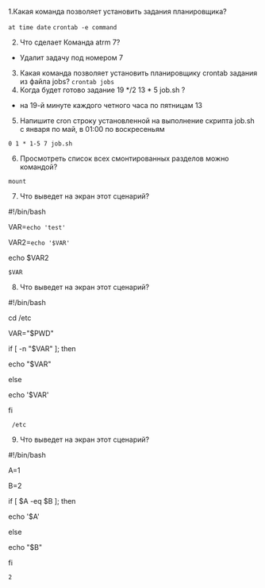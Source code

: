 1.Какая команда позволяет установить задания планировщика?

 ```at time date```
 ```crontab -e command```
 
2. Что сделает Команда atrm 7?

  - Удалит задачу под номером 7
  
3. Какая команда позволяет установить планировщику crontab задания из файла jobs?
 ```crontab jobs```
4. Когда будет готово задание 19 */2 13 * 5 job.sh ?
 - на 19-й минуте каждого четного часа по пятницам 13
5. Напишите cron строку установленной на выполнение скрипта job.sh с января по май, в 01:00 по воскресеньям
  ```
  0 1 * 1-5 7 job.sh
  ```
6. Просмотреть список всех смонтированных разделов можно командой?
  ```
mount
  ```
  
  7. Что выведет на экран этот сценарий?

#!/bin/bash

VAR=`echo 'test'`

VAR2=`echo '$VAR'`

echo $VAR2
  ```
$VAR
  ```
  8. Что выведет на экран этот сценарий?

#!/bin/bash

cd /etc

VAR="$PWD"

if [ -n "$VAR" ]; then

 echo "$VAR"
 
else

 echo '$VAR'
 
fi 

```
 /etc
  ```
  9. Что выведет на экран этот сценарий?

#!/bin/bash

A=1

B=2

if [ $A -eq $B  ]; then

 echo '$A'
 
else

 echo "$B"
 
fi 

  ```
 2
  ```
